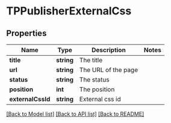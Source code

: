 # TPPublisherExternalCss

## Properties
Name | Type | Description | Notes
------------ | ------------- | ------------- | -------------
**title** | **string** | The title | 
**url** | **string** | The URL of the page | 
**status** | **string** | The status | 
**position** | **int** | The position | 
**externalCssId** | **string** | External css id | 

[[Back to Model list]](../README.md#documentation-for-models) [[Back to API list]](../README.md#documentation-for-api-endpoints) [[Back to README]](../README.md)


